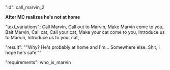 "id": call_marvin_2

**After MC realizes he's not at home**

"text_variations":
Call Marvin, Call out to Marvin, Make Marvin come to you, Bait Marvin, Call cat, Call your cat, Make your cat come to you, Introduce us to Marvin, Introduce us to your cat,

"result":
""Why? He's probably at home and I'm... Somewhere else. Shit, I hope he's safe.""

"requirements": who_is_marvin